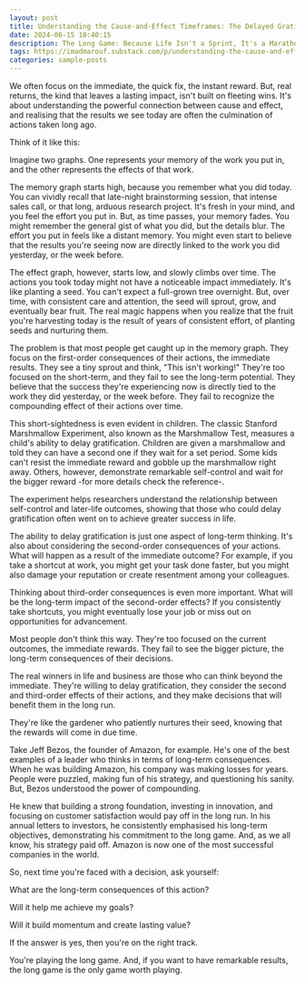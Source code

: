 ```yaml
---
layout: post
title: Understanding the Cause-and-Effect Timeframes: The Delayed Gratification Advantage
date: 2024-06-15 10:40:15
description: The Long Game: Because Life Isn't a Sprint, It's a Marathon (With Some Amazing Views Along the Way)
tags: https://imadmarouf.substack.com/p/understanding-the-cause-and-effect
categories: sample-posts
---
```


We often focus on the immediate, the quick fix, the instant reward. But, real returns, the kind that leaves a lasting impact, isn't built on fleeting wins. It's about understanding the powerful connection between cause and effect, and realising that the results we see today are often the culmination of actions taken long ago.

Think of it like this:

Imagine two graphs. One represents your memory of the work you put in, and the other represents the effects of that work.

The memory graph starts high, because you remember what you did today. You can vividly recall that late-night brainstorming session, that intense sales call, or that long, arduous research project. It's fresh in your mind, and you feel the effort you put in. But, as time passes, your memory fades. You might remember the general gist of what you did, but the details blur. The effort you put in feels like a distant memory. You might even start to believe that the results you're seeing now are directly linked to the work you did yesterday, or the week before.

The effect graph, however, starts low, and slowly climbs over time. The actions you took today might not have a noticeable impact immediately. It's like planting a seed. You can't expect a full-grown tree overnight. But, over time, with consistent care and attention, the seed will sprout, grow, and eventually bear fruit. The real magic happens when you realize that the fruit you're harvesting today is the result of years of consistent effort, of planting seeds and nurturing them.

The problem is that most people get caught up in the memory graph. They focus on the first-order consequences of their actions, the immediate results. They see a tiny sprout and think, "This isn't working!" They're too focused on the short-term, and they fail to see the long-term potential. They believe that the success they're experiencing now is directly tied to the work they did yesterday, or the week before. They fail to recognize the compounding effect of their actions over time.

This short-sightedness is even evident in children. The classic Stanford Marshmallow Experiment, also known as the Marshmallow Test, measures a child's ability to delay gratification. Children are given a marshmallow and told they can have a second one if they wait for a set period. Some kids can't resist the immediate reward and gobble up the marshmallow right away. Others, however, demonstrate remarkable self-control and wait for the bigger reward -for more details check the reference-.

The experiment helps researchers understand the relationship between self-control and later-life outcomes, showing that those who could delay gratification often went on to achieve greater success in life.

The ability to delay gratification is just one aspect of long-term thinking. It's also about considering the second-order consequences of your actions. What will happen as a result of the immediate outcome? For example, if you take a shortcut at work, you might get your task done faster, but you might also damage your reputation or create resentment among your colleagues.

Thinking about third-order consequences is even more important. What will be the long-term impact of the second-order effects? If you consistently take shortcuts, you might eventually lose your job or miss out on opportunities for advancement.

Most people don't think this way. They're too focused on the current outcomes, the immediate rewards. They fail to see the bigger picture, the long-term consequences of their decisions.

The real winners in life and business are those who can think beyond the immediate. They're willing to delay gratification, they consider the second and third-order effects of their actions, and they make decisions that will benefit them in the long run.

They're like the gardener who patiently nurtures their seed, knowing that the rewards will come in due time.

Take Jeff Bezos, the founder of Amazon, for example. He's one of the best examples of a leader who thinks in terms of long-term consequences. When he was building Amazon, his company was making losses for years. People were puzzled, making fun of his strategy, and questioning his sanity. But, Bezos understood the power of compounding.

He knew that building a strong foundation, investing in innovation, and focusing on customer satisfaction would pay off in the long run. In his annual letters to investors, he consistently emphasised his long-term objectives, demonstrating his commitment to the long game. And, as we all know, his strategy paid off. Amazon is now one of the most successful companies in the world.

So, next time you're faced with a decision, ask yourself:

What are the long-term consequences of this action?

Will it help me achieve my goals?

Will it build momentum and create lasting value?

If the answer is yes, then you're on the right track.

You're playing the long game. And, if you want to have remarkable results, the long game is the only game worth playing.

